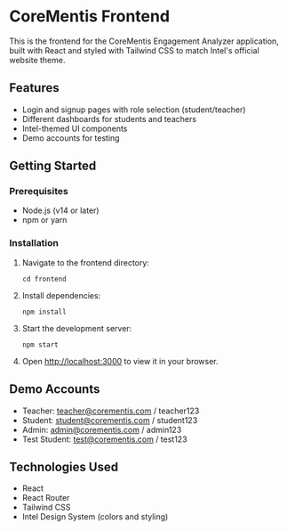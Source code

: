 # CoreMentis Frontend

This is the frontend for the CoreMentis Engagement Analyzer application, built with React and styled with Tailwind CSS to match Intel's official website theme.

## Features

- Login and signup pages with role selection (student/teacher)
- Different dashboards for students and teachers
- Intel-themed UI components
- Demo accounts for testing

## Getting Started

### Prerequisites

- Node.js (v14 or later)
- npm or yarn

### Installation

1. Navigate to the frontend directory:
   ```
   cd frontend
   ```

2. Install dependencies:
   ```
   npm install
   ```

3. Start the development server:
   ```
   npm start
   ```

4. Open [http://localhost:3000](http://localhost:3000) to view it in your browser.

## Demo Accounts

- Teacher: teacher@corementis.com / teacher123
- Student: student@corementis.com / student123
- Admin: admin@corementis.com / admin123
- Test Student: test@corementis.com / test123

## Technologies Used

- React
- React Router
- Tailwind CSS
- Intel Design System (colors and styling)
